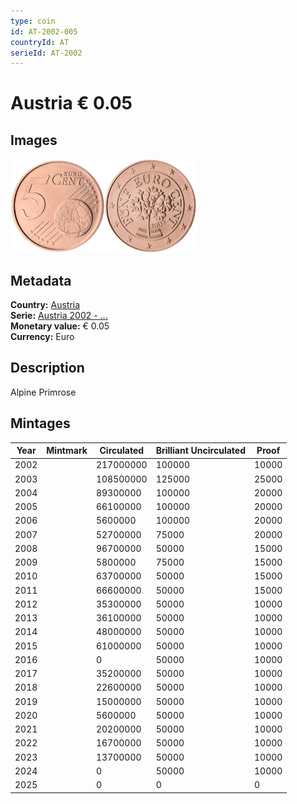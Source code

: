 ```yaml
---
type: coin
id: AT-2002-005
countryId: AT
serieId: AT-2002
---
```


# Austria € 0.05

## Images

<img src="../../../Images/common-2002-005.webp" height="150" alt="Front image"><img src="Images/austria-2002-005.webp" height="150" alt="Back image">

## Metadata

**Country:** [Austria](../index.md)\
**Serie:** [Austria 2002 - ...](index.md)\
**Monetary value:** € 0.05\
**Currency:** Euro

## Description

Alpine Primrose

## Mintages

| Year | Mintmark | Circulated | Brilliant Uncirculated | Proof |
| ---- | -------- | ---------- | ---------------------- | ----- |
| 2002 |          | 217000000  | 100000                 | 10000 |
| 2003 |          | 108500000  | 125000                 | 25000 |
| 2004 |          | 89300000   | 100000                 | 20000 |
| 2005 |          | 66100000   | 100000                 | 20000 |
| 2006 |          | 5600000    | 100000                 | 20000 |
| 2007 |          | 52700000   | 75000                  | 20000 |
| 2008 |          | 96700000   | 50000                  | 15000 |
| 2009 |          | 5800000    | 75000                  | 15000 |
| 2010 |          | 63700000   | 50000                  | 15000 |
| 2011 |          | 66600000   | 50000                  | 15000 |
| 2012 |          | 35300000   | 50000                  | 10000 |
| 2013 |          | 36100000   | 50000                  | 10000 |
| 2014 |          | 48000000   | 50000                  | 10000 |
| 2015 |          | 61000000   | 50000                  | 10000 |
| 2016 |          | 0          | 50000                  | 10000 |
| 2017 |          | 35200000   | 50000                  | 10000 |
| 2018 |          | 22600000   | 50000                  | 10000 |
| 2019 |          | 15000000   | 50000                  | 10000 |
| 2020 |          | 5600000    | 50000                  | 10000 |
| 2021 |          | 20200000   | 50000                  | 10000 |
| 2022 |          | 16700000   | 50000                  | 10000 |
| 2023 |          | 13700000   | 50000                  | 10000 |
| 2024 |          | 0          | 50000                  | 10000 |
| 2025 |          | 0          | 0                      | 0     |

